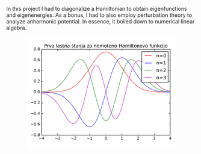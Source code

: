 In this project I had to diagonalize a Hamiltonian to obtain eigenfunctions and eigenenergies. As a bonus, I had to also employ perturbation theory to analyze anharmonic potential.
In essence, it boiled down to numerical linear algebra.

<div style="text-align: center;">
    <img src="teaser.png" alt="First few eigenfunctions" width="400"/>
</div>